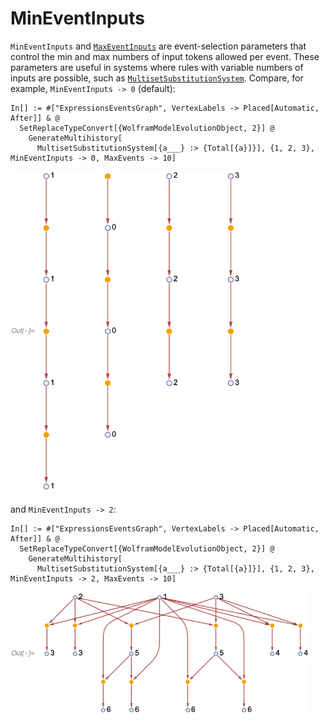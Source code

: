 # MinEventInputs

`MinEventInputs` and [`MaxEventInputs`](MaxEventInputs.md) are event-selection parameters that control the min and max
numbers of input tokens allowed per event. These parameters are useful in systems where rules with variable numbers of
inputs are possible, such as [`MultisetSubstitutionSystem`](/Documentation/Systems/MultisetSubstitutionSystem.md).
Compare, for example, `MinEventInputs -> 0` (default):

```wl
In[] := #["ExpressionsEventsGraph", VertexLabels -> Placed[Automatic, After]] & @
  SetReplaceTypeConvert[{WolframModelEvolutionObject, 2}] @
    GenerateMultihistory[
      MultisetSubstitutionSystem[{a___} :> {Total[{a}]}], {1, 2, 3}, MinEventInputs -> 0, MaxEvents -> 10]
```

<img src="/Documentation/Images/MinEventInputs0.png" width="367.8">

and `MinEventInputs -> 2`:

```wl
In[] := #["ExpressionsEventsGraph", VertexLabels -> Placed[Automatic, After]] & @
  SetReplaceTypeConvert[{WolframModelEvolutionObject, 2}] @
    GenerateMultihistory[
      MultisetSubstitutionSystem[{a___} :> {Total[{a}]}], {1, 2, 3}, MinEventInputs -> 2, MaxEvents -> 10]
```

<img src="/Documentation/Images/MinEventInputs2.png" width="478.2">
